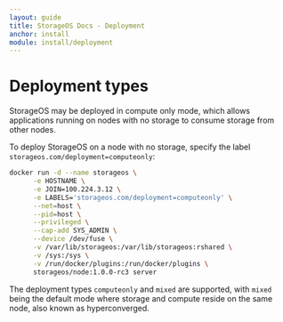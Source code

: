 ```yaml
---
layout: guide
title: StorageOS Docs - Deployment
anchor: install
module: install/deployment
---
```


# Deployment types

StorageOS may be deployed in compute only mode, which allows applications
running on nodes with no storage to consume storage from other nodes.

To deploy StorageOS on a node with no storage, specify the label
`storageos.com/deployment=computeonly`:

```bash
docker run -d --name storageos \
      -e HOSTNAME \
      -e JOIN=100.224.3.12 \
      -e LABELS='storageos.com/deployment=computeonly' \
      --net=host \
      --pid=host \
      --privileged \
      --cap-add SYS_ADMIN \
      --device /dev/fuse \
      -v /var/lib/storageos:/var/lib/storageos:rshared \
      -v /sys:/sys \
      -v /run/docker/plugins:/run/docker/plugins \
      storageos/node:1.0.0-rc3 server
```

The deployment types `computeonly` and `mixed` are supported, with `mixed` being
the default mode where storage and compute reside on the same node, also known
as hyperconverged.
